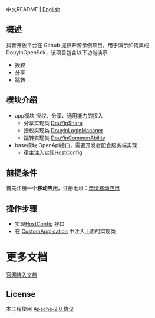 中文README | [English](README.en_US.md)

## 概述

抖音开放平台在 Github 提供开源示例项目，用于演示如何集成 DouyinOpenSdk，该项目包含以下功能演示：

* 授权
* 分享
* 跳转

## 模块介绍

* app模块 授权、分享、通用能力的接入
    * 分享实现类 [DouYinShare](app/src/main/java/com/bytedance/sdk/douyin/open/ability/share/DouYinShare.kt)
    * 授权实现类 [DouyinLoginManager](app/src/main/java/com/bytedance/sdk/douyin/open/ability/auth/DouyinLoginManager.kt)
    * 跳转实现类 [DouYinCommonAbility](app/src/main/java/com/bytedance/sdk/douyin/open/ability/common/DouYinCommonAbility.kt)
* base模块 OpenApi接口，需要开发者配合服务端实现
    * 宿主注入实现[HostConfig](base/src/main/java/com/bytedance/sdk/douyin/open/base/config/HostConfig.kt)

## 前提条件

首先注册一个**移动应用**，注册地址：[申请移动应用](https://developer.open-douyin.com/docs/resource/zh-CN/dop/develop/app-mgmt/create-mobile-and-web-app)

## 操作步骤

* 实现[HostConfig](base/src/main/java/com/bytedance/sdk/douyin/open/base/config/HostConfig.kt) 接口
* 在 [CustomApplication](app/src/main/java/com/bytedance/sdk/douyin/open/CustomApplication.kt) 中注入上面的实现类

# 更多文档

[官网接入文档](https://developer.open-douyin.com/docs/resource/zh-CN/dop/develop/sdk/mobile-app/sdk)

## License

本工程使用 [Apache-2.0 协议](LICENSE-DouyinOpenSDKDemo)  



























